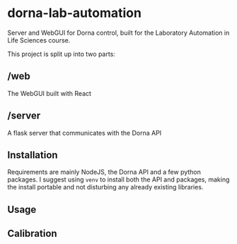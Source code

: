 # dorna-lab-automation
Server and WebGUI for Dorna control, built for the Laboratory Automation in Life Sciences course.

This project is split up into two parts:

## /web
The WebGUI built with React


## /server
A flask server that communicates with the Dorna API


## Installation

Requirements are mainly NodeJS, the Dorna API and a few python packages.
I suggest using `venv` to install both the API and packages, making the install portable and not disturbing any already existing libraries.


## Usage



## Calibration
